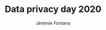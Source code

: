 ---
layout: post
title: "Data privacy day 2020"
link: "https://www.liip.ch/fr/blog/data-privacy-day-2020"
author: " Jérémie Fontana"
published_date: "28/01/2020"
description: "Today is the Data Privacy Day. The purpose of this initiative, launched in 2007 by the Council of Europe, is to raise awareness and promote privacy and data protection best practices."
language: "en"
categories: 
   - Liens
tags: "vie-privée éthique"
og-tags: "vie-privée éthique"
permalink: /:categories/:year/:month/:day/:title/
---
